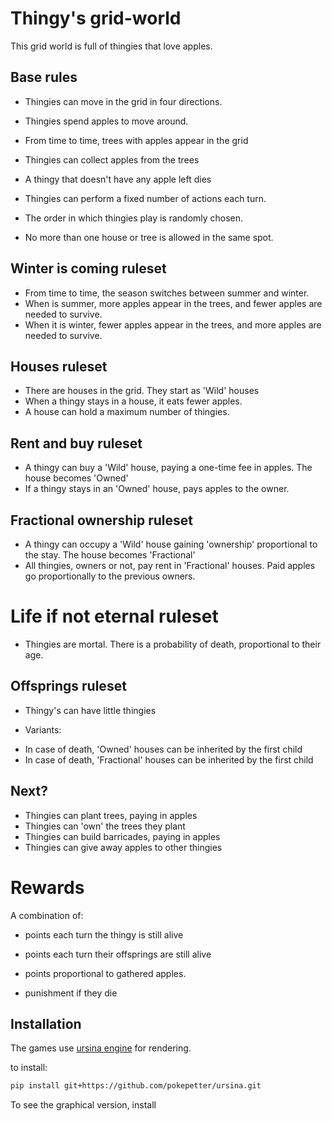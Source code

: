 # Thingy's grid-world

This grid world is full of thingies that love apples.

## Base rules

* Thingies can move in the grid in four directions.
* Thingies spend apples to move around.
* From time to time, trees with apples appear in the grid
* Thingies can collect apples from the trees
* A thingy that doesn't have any apple left dies
* Thingies can perform a fixed number of actions each turn. 
* The order in which thingies play is randomly chosen.

* No more than one house or tree is allowed in the same spot.

## Winter is coming ruleset

* From time to time, the season switches between summer and winter. 
* When is summer, more apples appear in the trees, and fewer apples are needed to survive.
* When it is winter, fewer apples appear in the trees, and more apples are needed to survive.

## Houses ruleset

* There are houses in the grid. They start as 'Wild' houses
* When a thingy stays in a house, it eats fewer apples.
* A house can hold a maximum number of thingies.

## Rent and buy ruleset

* A thingy can buy a 'Wild' house, paying a one-time fee in apples. The house becomes 'Owned'
* If a thingy stays in an 'Owned' house, pays apples to the owner.

## Fractional ownership ruleset

* A thingy can occupy a 'Wild' house gaining 'ownership' proportional to the stay. The house becomes 'Fractional'
* All thingies, owners or not, pay rent in 'Fractional' houses. Paid apples go proportionally to the previous owners.

# Life if not eternal ruleset

* Thingies are mortal. There is a probability of death, proportional to their age.

## Offsprings ruleset

* Thingy's can have little thingies

- Variants:
* In case of death, 'Owned' houses can be inherited by the first child
* In case of death, 'Fractional' houses can be inherited by the first child

## Next?

* Thingies can plant trees, paying in apples
* Thingies can 'own' the trees they plant
* Thingies can build barricades, paying in apples
* Thingies can give away apples to other thingies

# Rewards

A combination of:

- points each turn the thingy is still alive
- points each turn their offsprings are still alive 
- points proportional to gathered apples.

- punishment if they die

## Installation

The games use  [ursina engine](https://www.ursinaengine.org/) for rendering. 

to install:
```sh
pip install git+https://github.com/pokepetter/ursina.git
```

To see the graphical version, install
